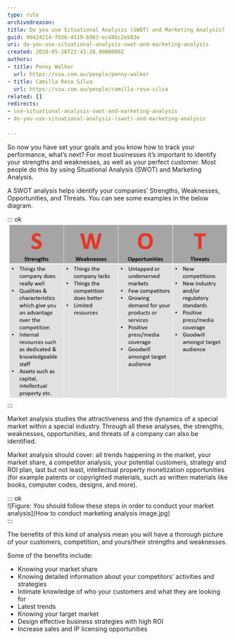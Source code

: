 ```yaml
---
type: rule
archivedreason: 
title: Do you use Situational Analysis (SWOT) and Marketing Analysis?
guid: 90424214-f936-4319-b963-ec48bc2e583e
uri: do-you-use-situational-analysis-swot-and-marketing-analysis
created: 2020-05-26T22:43:28.0000000Z
authors:
- title: Penny Walker
  url: https://ssw.com.au/people/penny-walker
- title: Camilla Rosa Silva
  url: https://ssw.com.au/people/camilla-rosa-silva
related: []
redirects:
- use-situational-analysis-swot-and-marketing-analysis
- do-you-use-situational-analysis-(swot)-and-marketing-analysis

---
```


So now you have set your goals and you know how to track your performance, what’s next? For most businesses it’s important to identify your strengths and weaknesses, as well as your perfect customer. Most people do this by using Situational Analysis (SWOT) and Marketing Analysis.

A SWOT analysis helps identify your companies’ Strengths, Weaknesses, Opportunities, and Threats. You can see some examples in the below diagram.

<!--endintro-->

::: ok  
![Figure: SWOT analysis template to help you ask the big questions about your business](swot-analysis.png)  
:::  

Market analysis studies the attractiveness and the dynamics of a special market within a special industry. Through all these analyses, the strengths, weaknesses, opportunities, and threats of a company can also be identified.  

Market analysis should cover: all trends happening in the market, your market share, a competitor analysis, your potential customers, strategy and ROI plan, last but not least, intellectual property monetization opportunities (for example patents or copyrighted materials, such as written materials like books, computer codes, designs, and more).

::: ok  
![Figure: You should follow these steps in order to conduct your market analysis](How to conduct marketing analysis image.jpg)  
:::  

The benefits of this kind of analysis mean you will have a thorough picture of your customers, competition, and yours/their strengths and weaknesses.  
 
Some of the benefits include:

* Knowing your market share
* Knowing detailed information about your competitors’ activities and strategies
* Intimate knowledge of who your customers and what they are looking for
* Latest trends
* Knowing your target market
* Design effective business strategies with high ROI
* Increase sales and IP licensing opportunities
